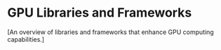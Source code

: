 # GPU Libraries and Frameworks

[An overview of libraries and frameworks that enhance GPU computing capabilities.]